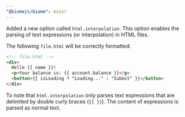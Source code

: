 ```yaml
---
"@biomejs/biome": minor
---
```


Added a new option called `html.interpolation`. This option enables the parsing of text expressions (or interpolation) in HTML files.

The following `file.html` will be correctly formatted:

```html
<!-- file.html -->
<div>
  Hello {{ name }}!
  <p>Your balance is: {{ account.balance }}</p>
  <button>{{ isLoading ? "Loading..." : "Submit" }}</button>
</div>
```

To note that `html.interpolation` only parses text expressions that are delimited by double curly braces (`{{ }}`). The content of expressions is parsed as normal text.
